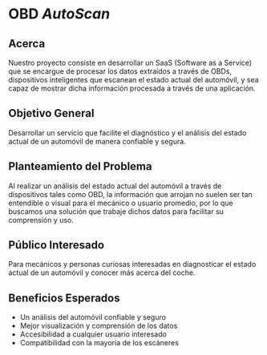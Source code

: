 # OBD _AutoScan_

## Acerca

Nuestro proyecto consiste en desarrollar un SaaS (Software as a Service) que se
encargue de procesar los datos extraídos a través de OBDs, dispositivos
inteligentes que escanean el estado actual del automóvil, y sea capaz de mostrar
dicha información procesada a través de una aplicación.

## Objetivo General

Desarrollar un servicio que facilite el diagnóstico y el análisis del estado
actual de un automóvil de manera confiable y segura.

## Planteamiento del Problema

Al realizar un análisis del estado actual del automóvil a través de dispositivos
tales como OBD, la información que arrojan no suelen ser tan entendible o visual
para el mecánico o usuario promedio, por lo que buscamos una solución que
trabaje dichos datos para facilitar su comprensión y uso.

## Público Interesado

Para mecánicos y personas curiosas interesadas en diagnosticar el estado actual
de un automóvil y conocer más acerca del coche.

## Beneficios Esperados

- Un análisis del automóvil confiable y seguro
- Mejor visualización y comprensión de los datos
- Accesibilidad a cualquier usuario interesado
- Compatibilidad con la mayoría de los escáneres
